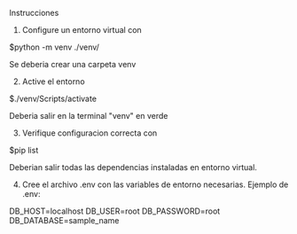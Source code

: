 Instrucciones
1. Configure un entorno virtual con

$python -m venv ./venv/

Se deberia crear una carpeta venv

2. Active el entorno 

$./venv/Scripts/activate

Deberia salir en la terminal "venv" en verde

3. Verifique configuracion correcta con

$pip list

Deberian salir todas las dependencias instaladas en entorno virtual.

4. Cree el archivo .env con las variables de entorno necesarias.
Ejemplo de .env:

DB_HOST=localhost
DB_USER=root
DB_PASSWORD=root
DB_DATABASE=sample_name
